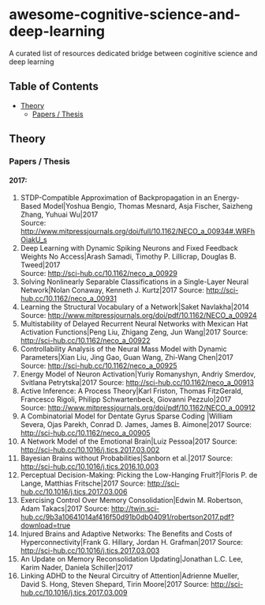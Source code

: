 # awesome-cognitive-science-and-deep-learning
 A curated list of resources dedicated bridge between coginitive science and deep learning
## Table of Contents
 - [Theory](#theory)
   - [Papers / Thesis](#papers--thesis)

## Theory
### Papers / Thesis
#### 2017: 
 1. STDP-Compatible Approximation of Backpropagation in an Energy-Based Model|Yoshua Bengio, Thomas Mesnard, Asja Fischer, Saizheng Zhang, Yuhuai Wu|2017 <br>
    Source: http://www.mitpressjournals.org/doi/full/10.1162/NECO_a_00934#.WRFhOiakU_s
 2. Deep Learning with Dynamic Spiking Neurons and Fixed Feedback Weights No Access|Arash Samadi, Timothy P. Lillicrap, Douglas B. Tweed|2017 <br>
    Source: http://sci-hub.cc/10.1162/neco_a_00929
 3. Solving Nonlinearly Separable Classifications in a Single-Layer Neural Network|Nolan Conaway, Kenneth J. Kurtz|2017
    Source: http://sci-hub.cc/10.1162/neco_a_00931
 4. Learning the Structural Vocabulary of a Network|Saket Navlakha|2014
    Source: http://www.mitpressjournals.org/doi/pdf/10.1162/NECO_a_00924
 5. Multistability of Delayed Recurrent Neural Networks with Mexican Hat Activation Functions|Peng Liu, Zhigang Zeng, Jun Wang|2017
    Source: http://sci-hub.cc/10.1162/neco_a_00922
 6. Controllability Analysis of the Neural Mass Model with Dynamic Parameters|Xian Liu, Jing Gao, Guan Wang, Zhi-Wang Chen|2017
    Source: http://sci-hub.cc/10.1162/neco_a_00925
 7. Energy Model of Neuron Activation|Yuriy Romanyshyn, Andriy Smerdov, Svitlana Petrytska|2017
    Source: http://sci-hub.cc/10.1162/neco_a_00913
 8. Active Inference: A Process Theory|Karl Friston, Thomas FitzGerald, Francesco Rigoli, Philipp Schwartenbeck, Giovanni Pezzulo|2017
    Source: http://www.mitpressjournals.org/doi/pdf/10.1162/NECO_a_00912
 9. A Combinatorial Model for Dentate Gyrus Sparse Coding |William Severa, Ojas Parekh, Conrad D. James, James B. Aimone|2017
    Source: http://sci-hub.cc/10.1162/neco_a_00905
 10. A Network Model of the Emotional Brain|Luiz Pessoa|2017
    Source: http://sci-hub.cc/10.1016/j.tics.2017.03.002
 11. Bayesian Brains without Probabilities|Sanborn et al.|2017
    Source: http://sci-hub.cc/10.1016/j.tics.2016.10.003
 12. Perceptual Decision-Making: Picking the Low-Hanging Fruit?|Floris P. de Lange, Matthias Fritsche|2017
    Source: http://sci-hub.cc/10.1016/j.tics.2017.03.006
 13. Exercising Control Over Memory Consolidation|Edwin M. Robertson, Adam Takacs|2017
    Source: http://twin.sci-hub.cc/9b3a10641014af416f50d91b0db04091/robertson2017.pdf?download=true
 14. Injured Brains and Adaptive Networks: The Benefits and Costs of Hyperconnectivity|Frank G. Hillary, Jordan H. Grafman|2017
    Source: http://sci-hub.cc/10.1016/j.tics.2017.03.003
 15. An Update on Memory Reconsolidation Updating|Jonathan L.C. Lee, Karim Nader, Daniela Schiller|2017
 16. Linking ADHD to the Neural Circuitry of Attention|Adrienne Mueller, David S. Hong, Steven Shepard, Tirin Moore|2017
    Source: http://sci-hub.cc/10.1016/j.tics.2017.03.009
 


 
